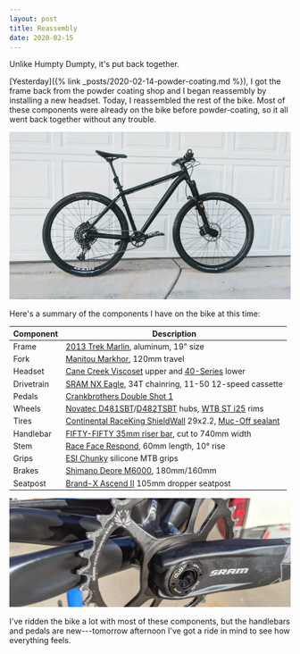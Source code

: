 ```yaml
---
layout: post
title: Reassembly
date: 2020-02-15
---
```


<p class="lead" markdown="1">
  Unlike Humpty Dumpty, it's put back together.
</p>

[Yesterday]({% link _posts/2020-02-14-powder-coating.md %}), I got the frame back from the powder coating shop and I began reassembly by installing a new headset. Today, I reassembled the rest of the bike. Most of these components were already on the bike before powder-coating, so it all went back together without any trouble.

![reassembled](/assets/img/reassembled.jpg "reassembled")

Here's a summary of the components I have on the bike at this time:

| Component | Description |
|---|---|
| Frame | [2013 Trek Marlin](https://archive.trekbikes.com/us/en/2013/Trek/marlin), aluminum, 19" size |
| Fork | [Manitou Markhor](https://manitoumtb.com/product/markhor/), 120mm travel |
| Headset | [Cane Creek Viscoset](https://www.canecreek.com/product/viscoset/) upper and [40-Series](https://www.canecreek.com/product/forty/) lower |
| Drivetrain | [SRAM NX Eagle](https://www.sram.com/en/sram/models/gs-nx-1-a1), 34T chainring, 11-50 12-speed cassette |
| Pedals | [Crankbrothers Double Shot 1](https://www.crankbrothers.com/products/double-shot-1) |
| Wheels | [Novatec D481SBT](http://www.novatecusa.net/product/d481sbt/)/[D482TSBT](http://www.novatecusa.net/product/d482tsbt-11s/) hubs, [WTB ST i25](https://www.wtb.com/products/st?variant=296890973) rims |
| Tires | [Continental RaceKing ShieldWall](https://www.continental-tires.com/bicycle/tires/mountainbike-tires/race-king-shieldwall-system) 29x2.2, [Muc-Off sealant](https://muc-off.com/collections/prepare-inflate-maintain-tubeless/products/no-puncture-hassle-tubeless-sealant?variant=7779683860508) |
| Handlebar | [FIFTY-FIFTY 35mm riser bar](http://www.fiftycycles.com/products-2/handlebars/rise_bar), cut to 740mm width |
| Stem | [Race Face Respond](https://www.raceface.com/products/details/respond-stems), 60mm length, 10&deg; rise |
| Grips | [ESI Chunky](https://esigrips.com/mtb-grips/chunky-grips) silicone MTB grips |
| Brakes | [Shimano Deore M6000](https://bike.shimano.com/en-US/product/component/deore-m6000/BR-M6000.html), 180mm/160mm |
| Seatpost | [Brand-X Ascend II](https://www.chainreactioncycles.com/us/en/brand-x-ascend-ii-105-125-150mm-dropper-seatpost/rp-prod159176) 105mm dropper seatpost |

![crankset closeup](/assets/img/crankset-closeup.jpg "crankset closeup")

I've ridden the bike a lot with most of these components, but the handlebars and pedals are new---tomorrow afternoon I've got a ride in mind to see how everything feels.
